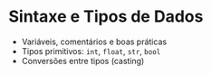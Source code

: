 # **Sintaxe e Tipos de Dados**

* Variáveis, comentários e boas práticas
* Tipos primitivos: `int`, `float`, `str`, `bool`
* Conversões entre tipos (casting)
